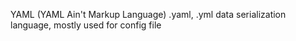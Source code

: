 YAML (YAML Ain't Markup Language) .yaml, .yml 
data serialization language, mostly used for config file

